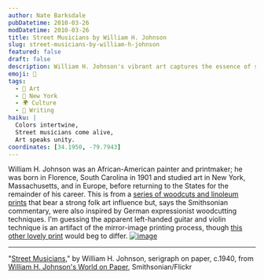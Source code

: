 ```yaml
---
author: Nate Barksdale
pubDatetime: 2010-03-26
modDatetime: 2010-03-26
title: Street Musicians by William H. Johnson
slug: street-musicians-by-william-h-johnson
featured: false
draft: false
description: William H. Johnson's vibrant art captures the essence of street musicians, blending folk influences with expressionist techniques.
emoji: 🎨
tags:
  - 🎨 Art
  - 🗽 New York
  - 🌍 Culture
  - 📝 Writing
haiku: |
  Colors intertwine,  
  Street musicians come alive,  
  Art speaks unity.
coordinates: [34.1950, -79.7943]
---
```


William H. Johnson was an African-American painter and printmaker; he was born in Florence, South Carolina in 1901 and studied art in New York, Massachusetts, and in Europe, before returning to the States for the remainder of his career. This is from a [series of woodcuts and linoleum prints](http://web.archive.org/web/20230509180822/https://www.flickr.com/photos/smithsonian/sets/72157623263871511/) that bear a strong folk art influence but, says the Smithsonian commentary, were also inspired by German expressionist woodcutting techniques. I'm guessing the apparent left-handed guitar and violin technique is an artifact of the mirror-image printing process, though [this other lovely print](https://www.google.com/search?q=%22this%20other%20lovely%20print%22%20flickr.com) would beg to differ. [![image](http://culture-making.com/media/4248040430_b757e1802e_b.jpg)](http://www.flickr.com/photos/smithsonian/4248040430/)

---

"[Street Musicians](http://web.archive.org/web/20140222132426/http://www.flickr.com/photos/smithsonian/4248040430/)," by William H. Johnson, serigraph on paper, c.1940, from [William H. Johnson's World on Paper](http://web.archive.org/web/20140222132426/http://www.flickr.com/photos/smithsonian/4248040430/), Smithsonian/Flickr

